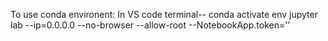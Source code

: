 To use conda environent:
In VS code terminal--
conda activate env
jupyter lab --ip=0.0.0.0 --no-browser --allow-root --NotebookApp.token=''
